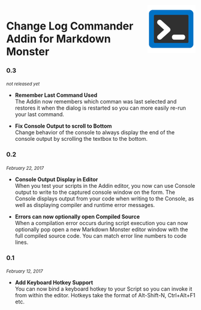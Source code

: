 ﻿<img src="icon.png" Height="128"  align="right" />

# Change Log Commander Addin for Markdown Monster 

### 0.3
<i><small>not released yet</small></i>

* **Remember Last Command Used**  
The Addin now remembers which comman was last selected and restores it when the dialog is restarted so you can more easily re-run your last command.

* **Fix Console Output to scroll to Bottom**  
Change behavior of the console to always display the end of the console output by scrolling the textbox to the bottom.

### 0.2
<i><small>February 22, 2017</small></i>

* **Console Output Display in Editor**   
When you test your scripts in the Addin editor, you now can use Console output to write to the captured console window on the form. The Console displays output from your code when writing to the Console, as well as displaying compiler and runtime error messages.

* **Errors can now optionally open Compiled Source**  
When a compilation error occurs during script execution you can now optionally pop open a new Markdown Monster editor window with the full compiled source code. You can match error line numbers to code lines.

### 0.1
<i><small>February 12, 2017</small></i>

* **Add Keyboard Hotkey Support**  
You can now bind a keyboard hotkey to your Script so you can invoke it from within the editor. Hotkeys take the format of Alt-Shift-N, Ctrl+Alt+F1 etc.

